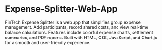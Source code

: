 # Expense-Splitter-Web-App
FinTech Expense Splitter is a web app that simplifies group expense management. Add participants, record shared costs, and view real-time balance calculations. Features include colorful expense charts, settlement summaries, and PDF reports. Built with HTML, CSS, JavaScript, and Chart.js for a smooth and user-friendly experience.
